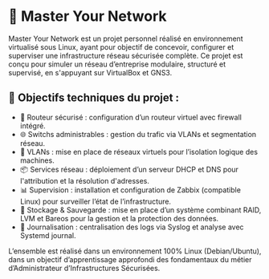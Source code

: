 # 🧠 Master Your Network
Master Your Network est un projet personnel réalisé en environnement virtualisé sous Linux, ayant pour objectif de concevoir, configurer et superviser une infrastructure réseau sécurisée complète.
Ce projet est conçu pour simuler un réseau d’entreprise modulaire, structuré et supervisé, en s'appuyant sur VirtualBox et GNS3.

## 🔧 Objectifs techniques du projet :
- 🔐 Routeur sécurisé : configuration d’un routeur virtuel avec firewall intégré.
- 🌐 Switchs administrables : gestion du trafic via VLANs et segmentation réseau.
- 🧩 VLANs : mise en place de réseaux virtuels pour l’isolation logique des machines.
- 📦 Services réseau : déploiement d’un serveur DHCP et DNS pour l'attribution et la résolution d'adresses.
- 📊 Supervision : installation et configuration de Zabbix (compatible Linux) pour surveiller l’état de l’infrastructure.
- 💾 Stockage & Sauvegarde : mise en place d’un système combinant RAID, LVM et Bareos pour la gestion et la protection des données.
- 📜 Journalisation : centralisation des logs via Syslog et analyse avec Systemd journal.

L’ensemble est réalisé dans un environnement 100% Linux (Debian/Ubuntu), dans un objectif d’apprentissage approfondi des fondamentaux du métier d’Administrateur d’Infrastructures Sécurisées.
